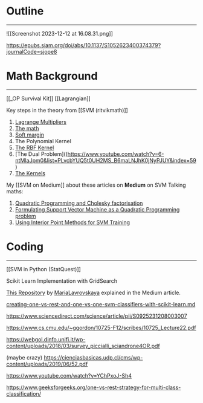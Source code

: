 # Outline
---
![[Screenshot 2023-12-12 at 16.08.31.png]]

https://epubs.siam.org/doi/abs/10.1137/S1052623400374379?journalCode=sjope8




# Math Background
---
[[_OP Survival Kit]]
[[Lagrangian]]

Key steps in the theory from [[SVM (ritvikmath)]]
1. [Lagrange Multipliers](https://www.youtube.com/watch?v=6oZT72-nnyI)
2. [The math](https://www.youtube.com/watch?v=bM4_AstaBZo)
3. [Soft margin](https://www.youtube.com/watch?v=IjSfa7Q8ngs&list=PLvcbYUQ5t0UH2MS_B6maLNJhK0jNyPJUY&index=70)
4. The Polynomial Kernel
5. [The RBF Kernel](https://www.youtube.com/watch?v=Q0ExqOphnW0&list=PLvcbYUQ5t0UH2MS_B6maLNJhK0jNyPJUY&index=59)
6. [The Dual Problem]((https://www.youtube.com/watch?v=6-ntMIaJpm0&list=PLvcbYUQ5t0UH2MS_B6maLNJhK0jNyPJUY&index=59)
7. [The Kernels](https://www.youtube.com/watch?v=OKFMZQyDROI&list=PLvcbYUQ5t0UH2MS_B6maLNJhK0jNyPJUY&index=57)


My [[SVM on Medium]] about these articles on **Medium** on SVM Talking maths:
1. [Quadratic Programming and Cholesky factorisation](https://medium.com/@marialavrovskaya/svm-talking-maths-quadratic-programming-and-cholesky-factorisation-968a493db10b)
2. [Formulating Support Vector Machine as a Quadratic Programming problem](https://towardsdatascience.com/svm-talking-maths-formulating-support-vector-machine-as-a-quadratic-programming-problem-ab5d30a8d73e)
3. [Using Interior Point Methods for SVM Training](https://towardsdatascience.com/svm-talking-algos-using-interior-point-methods-for-svm-training-d705cdf78c94)


# Coding
---
[[SVM in Python (StatQuest)]]

Scikit Learn Implementation with GridSearch

[This Repository](https://github.com/MariaLavrovskaya/Nowearetalking) by [MariaLavrovskaya](https://github.com/MariaLavrovskaya) explained in the Medium article.

[creating-one-vs-rest-and-one-vs-one-svm-classifiers-with-scikit-learn.md](https://github.com/christianversloot/machine-learning-articles/blob/main/creating-one-vs-rest-and-one-vs-one-svm-classifiers-with-scikit-learn.md)

https://www.sciencedirect.com/science/article/pii/S0925231208003007

https://www.cs.cmu.edu/~ggordon/10725-F12/scribes/10725_Lecture22.pdf

https://webgol.dinfo.unifi.it/wp-content/uploads/2018/03/survey_piccialli_sciandrone4OR.pdf

(maybe crazy) https://cienciasbasicas.udp.cl/cms/wp-content/uploads/2019/06/52.pdf

https://www.youtube.com/watch?v=YChPxoJ-Sh4

https://www.geeksforgeeks.org/one-vs-rest-strategy-for-multi-class-classification/